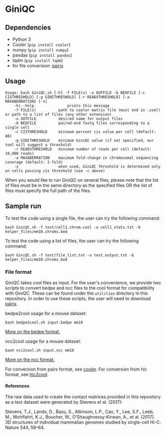 # GiniQC

## Dependencies

- Python 3
- Cooler (`pip install cooler`)
- numpy (`pip install numpy`)
- pandas (`pip install pandas`)
- tqdm (`pip install tqdm`)
- for file conversion: [pairix](https://github.com/4dn-dcic/pairix)

## Usage

```
Usage: bash GiniQC.sh [-h] -f FILE(s) -o OUTFILE -b BEDFILE [-c CISTHRESHOLD] [-g GINITHRESHOLD] [-r READSTHRESHOLD] [-a MAXABERRATION] [-x]
	-h|--help				prints this message
	-f FILE(s)			path to cooler matrix file (must end in .cool) or path to a list of files (any other extension)
	-o OUTFILE			desired name for output files
	-b BEDFILE			paired-end fastq files corresponding to a single cell
	-c CISTHRESHOLD		minimum percent cis value per cell (default: 80)
	-g GINITHRESHOLD	minimum GiniQC value (if not specified, our tool will suggest a threshold)
	-r READSTHRESHOLD 	minimum number of reads per cell (default: 10,000 reads)
	-a MAXABERRATION 	maximum fold-change in chromosomal sequencing coverage (default: 2-fold)
	-x					when used, GiniQC threshold is determined only on cells passing cis threshold (see -c above)
```

When you would like to run GiniQC on several files, please note that the list of files must be in the same directory as the specified files OR the list of files must specify the full path of the files.

## Sample run

To test the code using a single file, the user can try the following command:
```
bash GiniQC.sh -f test/cell1.chrom.cool -o cell1_stats.txt -b helper_files/mm10.chroms.bed
```

To test the code using a list of files, the user can try the following command:
```
bash GiniQC.sh -f test/file_list.txt -o test_output.txt -b helper_files/mm10.chroms.bed
```

### File format

GiniQC takes cool files as input. For the user's convenience, we provide two scripts to convert bedpe and ncc files to the cool format for compatibility with GiniQC. These can be found under the `utilities` directory in this repository. In order to use these scripts, the user will need to download [pairix](https://github.com/4dn-dcic/pairix).

bedpe2cool usage for a mouse dataset:
```
bash bedpe2cool.sh input.bedpe mm10
```
[More on the bedpe format.](https://bedtools.readthedocs.io/en/latest/content/general-usage.html)

ncc2cool usage for a mouse dataset:
```
bash ncc2cool.sh input.ncc mm10
```
[More on the ncc format.](https://github.com/tjs23/nuc_processing/wiki/NCC-data-format)

For conversion from pairs format, see [cooler](https://github.com/mirnylab/cooler).
For conversion from hic format, see [hic2cool](https://github.com/4dn-dcic/hic2cool).

#### References

The raw data used to create the contact matrices provided in this repository as a test dataset were generated by Stevens <it>et al.</it> (2017):

Stevens, T.J., Lando, D., Basu, S., Atkinson, L.P., Cao, Y., Lee, S.F., Leeb, M., Wohlfahrt, K.J., Boucher, W., O’Shaughnessy-Kirwan, A., et al. (2017). 3D structures of individual mammalian genomes studied by single-cell Hi-C. Nature 544, 59–64.
